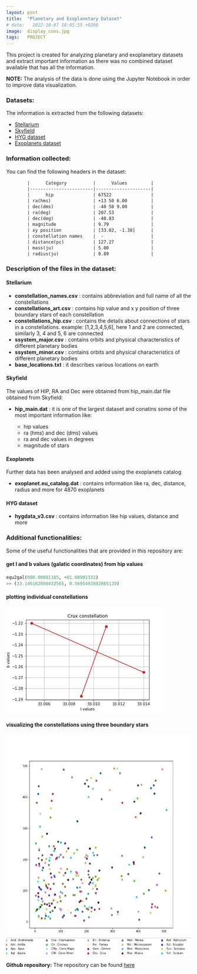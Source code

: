 ```yaml
---
layout: post
title:  "Planetary and Exoplanetary Dataset"
# date:   2022-10-07 18:05:55 +0300
image:  display_cons.jpg
tags:   PROJECT
---
```



This project is created for analyzing planetary and exoplanetary datasets and extract important information as there was no combined dataset available that has all the information.

**NOTE:** The analysis of the data is done using the Jupyter Notebook in order to improve data visualization.

### Datasets:
The information is extracted from the following datasets:

* [Stellarium](https://github.com/Stellarium/stellarium)
* [Skyfield](https://github.com/skyfielders/python-skyfield/blob/master/skyfield/data/hipparcos.py)
* [HYG dataset](https://github.com/astronexus/HYG-Database)
* [Exoplanets dataset](http://exoplanet.eu/catalog/)

### Information collected:
You can find the following headers in the dataset:


            |      Category          |      Values         |
            |------------------------|---------------------|
            |      hip               | 67522               |
            | ra(hms)                | +13 50 6.00         |
            | dec(dms)               | -40 50 9.00         |
            | ra(deg)                | 207.53              |
            | dec(deg)               | -40.83              |
            | magnitude              | 9.79                |
            | xy position            | [33.02, -1.38]      |
            | constellation names    |  -                  |
            | distance(pc)           | 127.27              |
            | mass(ju)               | 5.00                |
            | radius(ju)             | 0.89                |


### Description of the files in the dataset:

#### Stellarium

* **constellation_names.csv** : contains abbreviation and full name of all the constellations
* **constellations_art.csv** : contains hip value and x y position of three boundary stars of each constellation
* **constellations_hip.csv** : contains the details about connections of stars in a constellations. 
example: [1,2,3,4,5,6], here 1 and 2 are connected, similarly 3, 4 and 5, 6 are connected
* **ssystem_major.csv** : contains orbits and physical characteristics of different planetary bodies
* **ssystem_minor.csv** : contains orbits and physical characteristics of different planetary bodies
* **base_locations.txt** : it describes various locations on earth

#### Skyfield
The values of HIP, RA and Dec were obtained from hip_main.dat file obtained from Skyfield:

* **hip_main.dat** : it is one of the largest dataset and conatins some of the most important information like:

    * hip values
    * ra (hms) and dec (dms) values
    * ra and dec values in degrees
    * magnitude of stars

#### Exoplanets 
Further data has been analysed and added using the exoplanets catalog

* **exoplanet.eu_catalog.dat** : contains information like ra, dec, distance, radius and more for 4870 exoplanets

#### HYG dataset

* **hygdata_v3.csv** : contains information like hip values, distance and more

### Additional functionalities:

Some of the useful functionalities that are provided in this repository are:

#### get l and b values (galatic coordinates) from hip values

```python
equ2gal(000.00091185, +01.08901332)
>> (33.146182060432565, 0.5695493882865139)
```

#### plotting individual constellations

![plotting individual constellations](https://raw.githubusercontent.com/ananyaverma2/planetary-and-exoplanetary-dataset/master/pictures/display_cons.jpg)


#### visualizing the constellations using three boundary stars

<img src="https://raw.githubusercontent.com/ananyaverma2/planetary-and-exoplanetary-dataset/master/pictures/cons.jpg" width="600" height="600">

**Github repository:** The repository can be found [here](https://github.com/ananyaverma2/planetary-and-exoplanetary-dataset)